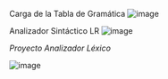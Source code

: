 Carga de la Tabla de Gramática
![image](https://github.com/user-attachments/assets/35ff8d9b-3944-413f-bb7a-2e799f76211f)

Analizador Sintáctico LR
![image](https://github.com/user-attachments/assets/1b770c02-c7b4-4c5b-a2e3-21725af36d7e)

*Proyecto Analizador Léxico*

![image](https://github.com/user-attachments/assets/db569189-91e0-4824-a9d8-36114d8f48f8)
